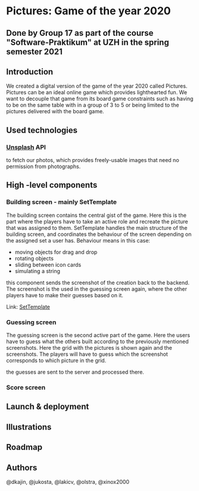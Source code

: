 # Pictures: Game of the year 2020
## Done by Group 17 as part of the course "Software-Praktikum" at UZH in the spring semester 2021

## Introduction
We created a digital version of the game of the year 2020 called Pictures. 
Pictures can be an ideal online game which provides lighthearted fun. We want to decouple that game from its board game constraints such as having to be on the same table with in a group of 3 to 5 or being limited to the pictures delivered with the board game. 

## Used technologies
### [Unsplash](https://unsplash.com/) API 
to fetch our photos, which provides freely-usable images that need no permission from photographs.

## High -level components

### Building screen - mainly SetTemplate
The building screen contains the central gist of the game. Here this is the part where the players
have to take an active role and recreate the picture that was assigned to them. SetTemplate handles the 
main structure of the building screen, and coordinates the behaviour of the screen depending on the assigned set a user has.
Behaviour means in this case:
 
 * moving objects for drag and drop 
 * rotating objects 
 * sliding between icon cards 
 * simulating a string 

this component sends the screenshot of the creation back to the backend. The screenshot is the used 
in the guessing screen again, where the other players have to make their guesses based on it.

Link: [SetTemplate](src/components/Sets/SetTemplate.js)
 
### Guessing screen
The guessing screen is the second active part of the game. Here the users have to guess what the others
built according to the previously mentioned screenshots. Here the grid with the pictures is shown again and
the screenshots. The players will have to guess which the screenshot corresponds to which picture in the grid.

the guesses are sent to the server and processed there. 

### Score screen

## Launch & deployment

## Illustrations

## Roadmap

## Authors
@dkajin, @jukosta, @lakicv, @olstra, @xinox2000

